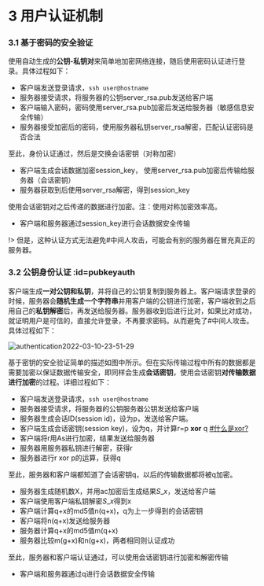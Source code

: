 # 3 用户认证机制

### 3.1 基于密码的安全验证

使用自动生成的**公钥-私钥对**来简单地加密网络连接，随后使用密码认证进行登录。具体过程如下：

* 客户端发送登录请求，`ssh user@hostname`
* 服务器接受请求，将服务器的公钥server\_rsa.pub发送给客户端
* 客户端输入密码，密码使用server\_rsa.pub加密后发送给服务器（敏感信息安全传输）
* 服务器接受加密后的密码，使用服务器私钥server\_rsa解密，匹配认证密码是否合法

至此，身份认证通过，然后是交换会话密钥（对称加密）

* 客户端生成会话数据加密session\_key， 使用server\_rsa.pub加密后传输给服务器（会话密钥）
* 服务器获取到后使用server\_rsa解密，得到session\_key

使用会话密钥对之后传递的数据进行加密。注：使用对称加密效率高。

* 客户端和服务器通过session\_key进行会话数据安全传输

!> 但是，这种认证方式无法避免#中间人攻击，可能会有别的服务器在冒充真正的服务器。

### 3.2 公钥身份认证 :id=pubkeyauth

客户端生成**一对公钥和私钥**，并将自己的公钥复制到服务器上。客户端请求登录的时候，服务器会**随机生成一个字符串**并用客户端的公钥进行加密，客户端收到之后用自己的**私钥解密**后，再发送给服务器。服务器收到后进行比对，如果比对成功，就证明用户是可信的，直接允许登录，不再要求密码。从而避免了#中间人攻击。具体过程如下：

![authentication2022-03-10-23-51-29](https://linley.oss-cn-shanghai.aliyuncs.com/typora\_image/authentication2022-03-10-23-51-29.png)

基于密钥的安全验证简单的描述如图中所示。但在实际传输过程中所有的数据都是需要加密以保证数据传输安全，即同样会生成**会话密钥**，使用会话密钥**对传输数据进行加密**的过程。详细过程如下：

* 客户端发送登录请求，`ssh user@hostname`
* 服务器接受请求，将服务器的公钥服务器公钥发送给客户端
* 服务器生成会话ID(session id)，设为p，发送给客户端。
* 客户端生成会话密钥(session key)，设为q，并计算r=p **xor** q [#什么是xor?](https://baike.baidu.com/item/%E5%BC%82%E6%88%96/10993677)
* 客户端将r用As进行加密，结果发送给服务器
* 服务器用服务器私钥进行解密，获得r
* 服务器进行r xor p的运算，获得q

至此，服务器和客户端都知道了会话密钥q，以后的传输数据都将被q加密。

* 服务器生成随机数X，并用ac加密后生成结果$S\_x$，发送给客户端
* 客户端使用客户端私钥解密$S\_x$得到x
* 客户端计算q+x的md5值n(q+x)，q为上一步得到的会话密钥
* 客户端将n(q+x)发送给服务器
* 服务器计算q+x的md5值m(q+x)
* 服务器比较m(g+x)和n(g+x)，两者相同则认证成功

至此，服务器和客户端认证通过，可以使用会话密钥进行加密和解密传输

* 客户端和服务器通过q进行会话数据安全传输
